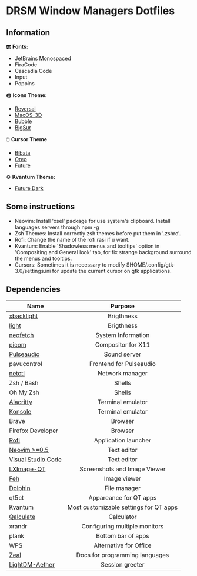 # DRSM Window Managers Dotfiles

## Information

🆎 **Fonts:**
* JetBrains Monospaced
* FiraCode
* Cascadia Code
* Input
* Poppins

🖨️ **Icons Theme:**
* [Reversal](https://www.pling.com/p/1340791/)
* [MacOS-3D](https://www.pling.com/p/1412504/)
* [Bubble](https://www.pling.com/p/1537795)
* [BigSur](https://www.pling.com/p/1399044)

🖱️ **Cursor Theme**
* [Bibata](https://store.kde.org/p/1197198/)
* [Oreo](https://store.kde.org/p/1360254/)
* [Future](https://store.kde.org/p/1519633/)

⚙️ **Kvantum Theme:**
* [Future Dark](https://store.kde.org/p/1496172/)

## Some instructions

* Neovim:         Install 'xsel' package for use system's clipboard. Install languages servers through npm -g
* Zsh Themes:     Install correctly zsh themes before put them in '.zshrc'.
* Rofi:           Change the name of the rofi.rasi if u want.
* Kvantum:        Enable 'Shadowless menus and tooltips' option in 'Compositing and General look' tab,
                  for fix strange background surround the menus and tooltips.
* Cursors:        Sometimes it is necessary to modify $HOME/.config/gtk-3.0/settings.ini for update
                  the current cursor on gtk applications.

## Dependencies

| Name          | Purpose       |
| ------------- |:-------------:|
| [xbacklight](https://github.com/tcatm/xbacklight)| Brigthness    |
| [light](https://github.com/haikarainen/light)| Brigthness    |
| [neofetch](https://github.com/dylanaraps/neofetch)|System Information|
| [picom](https://github.com/yshui/picom)|Compositor for X11|
| [Pulseaudio](https://wiki.archlinux.org/title/PulseAudio)|Sound server|
| pavucontrol | Frontend for Pulseaudio|
| [netctl](https://github.com/joukewitteveen/netctl)|Network manager|
| Zsh / Bash | Shells |
| Oh My Zsh | Shells |
| [Alacritty](https://github.com/alacritty/alacritty)|Terminal emulator|
| [Konsole](https://github.com/KDE/konsole)|Terminal emulator|
| Brave|Browser|
| Firefox Developer|Browser|
| [Rofi](https://github.com/davatorium/rofi)|Application launcher|
| [Neovim >=0.5](https://github.com/neovim/neovim)|Text editor|
| [Visual Studio Code](https://github.com/microsoft/vscode)| Text editor|
| [LXImage-QT](https://github.com/lxqt/lximage-qt)|Screenshots and Image Viewer|
| [Feh](https://github.com/derf/feh) |Image viewer|
| [Dolphin](https://github.com/KDE/dolphin)| File manager|
| qt5ct | Appareance for QT apps|
| Kvantum| Most customizable settings for QT apps|
| [Qalculate](https://qalculate.github.io/)| Calculator|
| xrandr| Configuring multiple monitors|
| plank|Bottom bar of apps|
| WPS| Alternative for Office|
| [Zeal](https://zealdocs.org/download.html#linux)| Docs for programming languages|
| [LightDM-Aether](https://github.com/NoiSek/Aether) | Session greeter |

